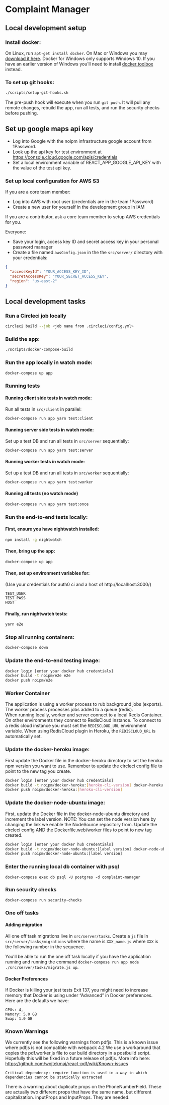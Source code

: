 # Complaint Manager

## Local development setup

### Install docker:

On Linux, run `apt-get install docker`.
On Mac or Windows you may [download it here](https://www.docker.com/products/docker).
Docker for Windows only supports Windows 10.
If you have an earlier version of Windows you'll need to install [docker toolbox](https://docs.docker.com/toolbox/toolbox_install_windows/) instead.

### To set up git hooks:

```bash
./scripts/setup-git-hooks.sh
```

The pre-push hook will execute when you run `git push`.
It will pull any remote changes, rebuild the app, 
run all tests, and run the security checks before pushing.

## Set up google maps api key

* Log into Google with the noipm infrastructure google account from 1Password.
* Look up the api key for test environment at https://console.cloud.google.com/apis/credentials
* Set  a local environment variable of REACT_APP_GOOGLE_API_KEY with the value of the test api key.

### Set up local configuration for AWS S3

If you are a core team member:
* Log into AWS with root user (credentials are in the team 1Password)
* Create a new user for yourself in the development group in IAM

If you are a contributor, ask a core team member to setup AWS credentials for you.

Everyone:
* Save your login, access key ID and secret access key in your personal password manager
* Create a file named `awsConfig.json` in the the `src/server/` directory with your credentials:

```json
{
  "accessKeyId": "YOUR_ACCESS_KEY_ID",
  "secretAccessKey": "YOUR_SECRET_ACCESS_KEY",
  "region": "us-east-2"
}
```

## Local development tasks

### Run a Circleci job locally

```bash
circleci build --job <job name from .circleci/config.yml>
```

### Build the app:

```bash
./scripts/docker-compose-build
```

### Run the app locally in watch mode:

```bash
docker-compose up app
```

### Running tests

#### Running client side tests in watch mode:

Run all tests in `src/client` in parallel:

```bash
docker-compose run app yarn test:client
```

#### Running server side tests in watch mode:

Set up a test DB and run all tests in `src/server` sequentially:

```bash
docker-compose run app yarn test:server
```

#### Running worker tests in watch mode:

Set up a test DB and run all tests in `src/worker` sequentially:

```bash
docker-compose run app yarn test:worker
```

#### Running all tests (no watch mode)

```bash
docker-compose run app yarn test:once
```

### Run the end-to-end tests locally:

#### First, ensure you have nightwatch installed:

```bash
npm install -g nightwatch
```

#### Then, bring up the app:

```bash
docker-compose up app
```

#### Then, set up environment variables for:

(Use your credentials for auth0 ci and a host of http://localhost:3000/)

    TEST_USER
    TEST_PASS
    HOST

#### Finally, run nightwatch tests:

```bash
yarn e2e
```

### Stop all running containers:

```bash
docker-compose down
```

### Update the end-to-end testing image:

```bash
docker login [enter your docker hub credentials]
docker build -t noipm/e2e e2e
docker push noipm/e2e
```

### Worker Container
The application is  using a worker process to rub background jobs (exports).  The worker process processes jobs added to a queue (redis).  
When running locally, worker and server connect to a local Redis Container.  On other environments they connect to RedisCloud instance.  To connect to a redis cloud instance you must set the `REDISCLOUD_URL` environment variable.
When using RedisCloud plugin in Heroku, the `REDISCLOUD_URL` is automatically set.

### Update the docker-heroku image:

First update the Docker file in the docker-heroku directory to set the heroku npm version you want to use.
Remember to update the circleci config file to point to the new tag you create.

```bash
docker login [enter your docker hub credentials]
docker build -t noipm/docker-heroku:[heroku-cli-version] docker-heroku
docker push noipm/docker-heroku:[heroku-cli-version]
```

### Update the docker-node-ubuntu image:

First, update the Docker file in the docker-node-ubuntu directory and increment the label version. 
NOTE: You can set the node version here by changing the link we enable the NodeSource repository from.
Update the circleci config AND the Dockerfile.web/worker files to point to new tag created.

```bash
docker login [enter your docker hub credentials]
docker build -t noipm/docker-node-ubuntu:[label version] docker-node-ubuntu
docker push noipm/docker-node-ubuntu:[label version]
```

### Enter the running local db container with psql

```
docker-compose exec db psql -U postgres -d complaint-manager
```

### Run security checks
```
docker-compose run security-checks
```


### One off tasks

#### Adding migration
All one off task migrations live in `src/server/tasks`.
Create a `js` file in `src/server/tasks/migrations` where the name is `XXX_name.js` where `XXX` is the following number in the sequence.

You'll be able to run the one off task locally if you have the application running and running the command `docker-compose run app node ./src/server/tasks/migrate.js up`.

#### Docker Preferences
If Docker is killing your jest tests Exit 137, you might need to increase memory that Docker is using under “Advanced” in Docker preferences. Here are the defaults we have:
```
CPUs: 4,
Memory: 5.0 GB
Swap: 1.0 GB
```

### Known Warnings

We currently see the following warnings from pdfjs. This is a known issue where pdfjs is not compatible with webpack 4.2 
We use a workaround that copies the pdf.worker.js file to our build directory in a postbuild script.
Hopefully this will be fixed in a future release of pdfjs. 
More info here: https://github.com/wojtekmaj/react-pdf/wiki/Known-issues

```Critical dependency: require function is used in a way in which dependencies cannot be statically extracted```

There is a warning about duplicate props on the PhoneNumberField. These are actually two different props that have 
the same name, but different capitalization. inputProps and InputProps. They are needed.
